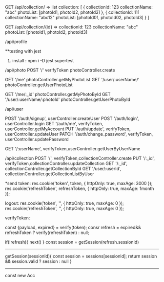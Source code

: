 GET /api/collection/
=> list collection:
[
    {
        collectionId: 123
        collectionName: "abc"
        photoList: [photoId1, photoId2, photoId3]
    },
    {
        collectionId: 111
        collectionName: "abc12"
        photoList: [photoId01, photoId02, photoId3]
    }
]

GET /api/collection/{id} 
=> collectionId: 123
   collectionName: "abc"
   photoList: [photoId1, photoId2, photoId3]

/api/profile

 **testing with jest
 1. install : npm i -D jest supertest

/api/photo
POST  '/'                           verifyToken photoController.create

GET  '/me'                          photoController.getMyPhotoList
GET  '/user/:userName/'             photoController.getUserPhotoList

GET  '/me/:_id'                     photoController.getMyPhotoById
GET  '/user/:userName/:photoId'     photoController.getUserPhotoById

/api/user

POST    '/auth/signup',             userController.createUser
POST    '/auth/login',              userController.login
GET     '/auth/me',                 verifyToken, userController.getMyAccount
PUT     '/auth/update',             verifyToken, userController.updateUser
PATCH   '/auth/change_password',    verifyToken, userController.updatePassword

GET     '/:userName',               verifyToken,userController.getUserByUserName

/api/collection
POST    '/',                verifyToken,collectionController.create
PUT     '/:_id',            verifyToken,collectionController.updateCollection
GET     '/:_id',            collectionController.getCollectionById
GET     '/user/:userId',    collectionController.getCollectionListByUser


*send token:
res.cookie('token', token, {
    httpOnly: true,
    maxAge: 3000
});
res.cookie('refreshToken', refreshToken, {
    httpOnly: true,
    maxAge: 1month
});

logout:
res.cookie('token', '', {
    httpOnly: true,
    maxAge: 0
});
res.cookie('refreshToken', '', {
    httpOnly: true,
    maxAge: 0
});

verifyToken:

const {payload, expired} = verify(token);
consr refresh = expired&& refreshToken ? verify(refreshToken) : null;

if(!refresh){
    next()
}
const session = getSession(refresh.sessionId)
******
getSession(sessionId){
    const session = sessions[sessionId];
    return session && session.valid ? session : null
}
******


const new Acc
